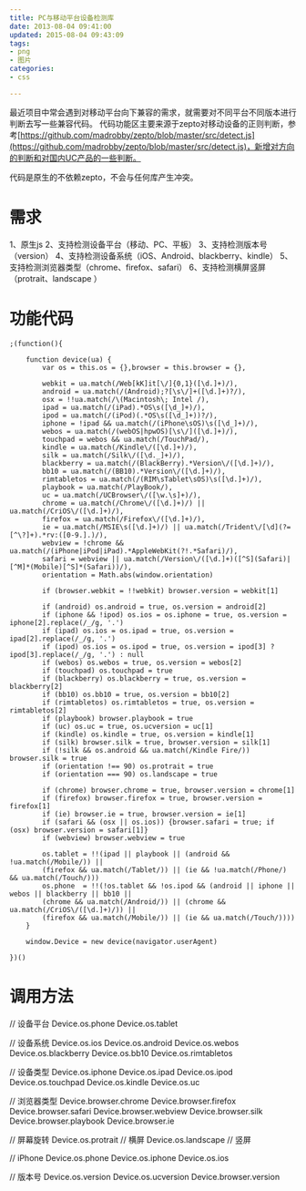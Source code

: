 ```yaml
---
title: PC与移动平台设备检测库
date: 2013-08-04 09:41:00
updated: 2015-08-04 09:43:09
tags: 
- png
- 图片
categories: 
- css

---
```

最近项目中常会遇到对移动平台向下兼容的需求，就需要对不同平台不同版本进行判断去写一些兼容代码。
代码功能区主要来源于zepto对移动设备的正则判断，参考[https://github.com/madrobby/zepto/blob/master/src/detect.js](https://github.com/madrobby/zepto/blob/master/src/detect.js)，新增对方向的判断和对国内UC产品的一些判断。

代码是原生的不依赖zepto，不会与任何库产生冲突。

# 需求

1、原生js
2、支持检测设备平台（移动、PC、平板）
3、支持检测版本号（version）
4、支持检测设备系统（iOS、Android、blackberry、kindle）
5、支持检测浏览器类型（chrome、firefox、safari）
6、支持检测横屏竖屏（protrait、landscape ）

# 功能代码

    ;(function(){
    
        function device(ua) {
            var os = this.os = {},browser = this.browser = {},
    
            webkit = ua.match(/Web[kK]it[\/]{0,1}([\d.]+)/),
            android = ua.match(/(Android);?[\s\/]+([\d.]+)?/),
            osx = !!ua.match(/\(Macintosh\; Intel /),
            ipad = ua.match(/(iPad).*OS\s([\d_]+)/),
            ipod = ua.match(/(iPod)(.*OS\s([\d_]+))?/),
            iphone = !ipad && ua.match(/(iPhone\sOS)\s([\d_]+)/),
            webos = ua.match(/(webOS|hpwOS)[\s\/]([\d.]+)/),
            touchpad = webos && ua.match(/TouchPad/),
            kindle = ua.match(/Kindle\/([\d.]+)/),
            silk = ua.match(/Silk\/([\d._]+)/),
            blackberry = ua.match(/(BlackBerry).*Version\/([\d.]+)/),
            bb10 = ua.match(/(BB10).*Version\/([\d.]+)/),
            rimtabletos = ua.match(/(RIM\sTablet\sOS)\s([\d.]+)/),
            playbook = ua.match(/PlayBook/),
            uc = ua.match(/UCBrowser\/([\w.\s]+)/),
            chrome = ua.match(/Chrome\/([\d.]+)/) || ua.match(/CriOS\/([\d.]+)/),
            firefox = ua.match(/Firefox\/([\d.]+)/),
            ie = ua.match(/MSIE\s([\d.]+)/) || ua.match(/Trident\/[\d](?=[^\?]+).*rv:([0-9.].)/),
            webview = !chrome && ua.match(/(iPhone|iPod|iPad).*AppleWebKit(?!.*Safari)/),
            safari = webview || ua.match(/Version\/([\d.]+)([^S](Safari)|[^M]*(Mobile)[^S]*(Safari))/),
            orientation = Math.abs(window.orientation)
    
            if (browser.webkit = !!webkit) browser.version = webkit[1]
    
            if (android) os.android = true, os.version = android[2]
            if (iphone && !ipod) os.ios = os.iphone = true, os.version = iphone[2].replace(/_/g, '.')
            if (ipad) os.ios = os.ipad = true, os.version = ipad[2].replace(/_/g, '.')
            if (ipod) os.ios = os.ipod = true, os.version = ipod[3] ? ipod[3].replace(/_/g, '.') : null
            if (webos) os.webos = true, os.version = webos[2]
            if (touchpad) os.touchpad = true
            if (blackberry) os.blackberry = true, os.version = blackberry[2]
            if (bb10) os.bb10 = true, os.version = bb10[2]
            if (rimtabletos) os.rimtabletos = true, os.version = rimtabletos[2]
            if (playbook) browser.playbook = true
            if (uc) os.uc = true, os.ucversion = uc[1]
            if (kindle) os.kindle = true, os.version = kindle[1]
            if (silk) browser.silk = true, browser.version = silk[1]
            if (!silk && os.android && ua.match(/Kindle Fire/)) browser.silk = true
            if (orientation !== 90) os.protrait = true
            if (orientation === 90) os.landscape = true
    
            if (chrome) browser.chrome = true, browser.version = chrome[1]
            if (firefox) browser.firefox = true, browser.version = firefox[1]
            if (ie) browser.ie = true, browser.version = ie[1]
            if (safari && (osx || os.ios)) {browser.safari = true; if (osx) browser.version = safari[1]}
            if (webview) browser.webview = true
    
            os.tablet = !!(ipad || playbook || (android && !ua.match(/Mobile/)) ||
            (firefox && ua.match(/Tablet/)) || (ie && !ua.match(/Phone/) && ua.match(/Touch/)))
            os.phone  = !!(!os.tablet && !os.ipod && (android || iphone || webos || blackberry || bb10 ||
            (chrome && ua.match(/Android/)) || (chrome && ua.match(/CriOS\/([\d.]+)/)) ||
            (firefox && ua.match(/Mobile/)) || (ie && ua.match(/Touch/))))
        }
    
        window.Device = new device(navigator.userAgent)
    
    })()

# 调用方法

// 设备平台
Device.os.phone
Device.os.tablet

// 设备系统
Device.os.ios
Device.os.android
Device.os.webos
Device.os.blackberry
Device.os.bb10
Device.os.rimtabletos

// 设备类型
Device.os.iphone
Device.os.ipad
Device.os.ipod
Device.os.touchpad
Device.os.kindle
Device.os.uc

// 浏览器类型
Device.browser.chrome
Device.browser.firefox
Device.browser.safari
Device.browser.webview 
Device.browser.silk
Device.browser.playbook
Device.browser.ie 

// 屏幕旋转
Device.os.protrait  // 横屏
Device.os.landscape // 竖屏

// iPhone
Device.os.phone
Device.os.iphone
Device.os.ios

// 版本号
Device.os.version
Device.os.ucversion
Device.browser.version